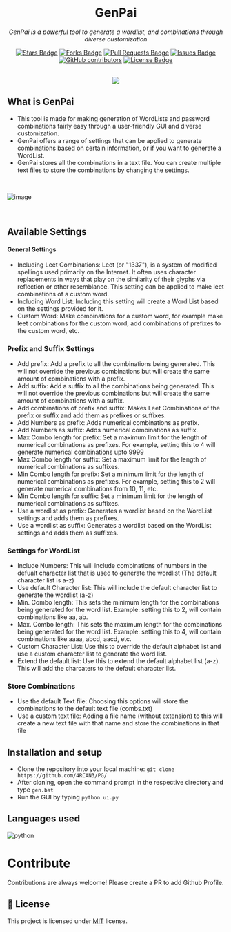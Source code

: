 <h1 align="center">GenPai</h1>
<p align="center"><i>GenPai is a powerful tool to generate a wordlist, and combinations through diverse customization</i></p>
<div align="center">
  <a href="https://github.com/4RCAN3/GenPai/stargazers"><img src="https://img.shields.io/github/stars/4RCAN3/GenPai" alt="Stars Badge"/></a>
<a href="https://github.com/4RCAN3/GenPai/network/members"><img src="https://img.shields.io/github/forks/4RCAN3/GenPai" alt="Forks Badge"/></a>
<a href="https://github.com/4RCAN3/GenPai/pulls"><img src="https://img.shields.io/github/issues-pr/4RCAN3/GenPai" alt="Pull Requests Badge"/></a>
<a href="https://github.com/4RCAN3/GenPai/issues"><img src="https://img.shields.io/github/issues/4RCAN3/GenPai" alt="Issues Badge"/></a>
<a href="https://github.com/4RCAN3/GenPai/graphs/contributors"><img alt="GitHub contributors" src="https://img.shields.io/github/contributors/4RCAN3/GenPai?color=2b9348"></a>
<a href="https://github.com/4RCAN3/GenPai/blob/master/LICENSE"><img src="https://img.shields.io/github/license/4RCAN3/GenPai?color=2b9348" alt="License Badge"/></a>
</div>
<br>


<p align="center"> <a href="https://ko-fi.com/N4N144R2L"><img src="https://ko-fi.com/img/githubbutton_sm.svg"/></a></p>


## What is GenPai
  - This tool is made for making generation of WordLists and password combinations fairly easy through a user-friendly GUI and diverse customization. 
  - GenPai offers a range of settings that can be applied to generate combinations based on certain information, or if you want to generate a WordList. 
  - GenPai stores all the combinations in a text file. You can create multiple text files to store the combinations by changing the settings. 

<br>

![image](https://user-images.githubusercontent.com/69053040/113216148-85f4da00-9299-11eb-870a-444303f1156c.png)

<br>

## Available Settings 

#### General Settings

- Including Leet Combinations: Leet (or "1337"), is a system of modified spellings used primarily on the Internet. It often uses character replacements in ways that play on the similarity of their glyphs via reflection or other resemblance. This setting can be applied to make leet combinations of a custom word.
- Including Word List: Including this setting will create a Word List based on the settings provided for it.
- Custom Word: Make combinations for a custom word, for example make leet combinations for the custom word, add combinations of prefixes to the custom word, etc. 

### Prefix and Suffix Settings

- Add prefix: Add a prefix to all the combinations being generated. This will not override the previous combinations but will create the same amount of combinations with a prefix. 
- Add suffix: Add a suffix to all the combinations being generated. This will not override the previous combinations but will create the same amount of combinations with a suffix. 
- Add combinations of prefix and suffix: Makes Leet Combinations of the prefix or suffix and add them as prefixes or suffixes. 
- Add Numbers as prefix: Adds numerical combinations as prefix. 
- Add Numbers as suffix: Adds numerical combinations as suffix.
- Max Combo length for prefix: Set a maximum limit for the length of numerical combinations as prefixes. For example, setting this to 4 will generate numerical combinations upto 9999
- Max Combo length for suffix: Set a maximum limit for the length of numerical combinations as suffixes. 
- Min Combo length for prefix: Set a minimum limit for the length of numerical combinations as prefixes. For example, setting this to 2 will generate numerical combinations from 10, 11, etc. 
- Min Combo length for suffix: Set a minimum limit for the length of numerical combinations as suffixes. 
- Use a wordlist as prefix: Generates a wordlist based on the WordList settings and adds them as prefixes. 
- Use a wordlist as suffix: Generates a wordlist based on the WordList settings and adds them as suffixes. 

### Settings for WordList

- Include Numbers: This will include combinations of numbers in the defualt character list that is used to generate the wordlist (The default character list is a-z)
- Use default Character list: This will include the default character list to generate the wordlist (a-z)
- Min. Combo length: This sets the minimum length for the combinations being generated for the word list. Example: setting this to 2, will contain combinations like aa, ab. 
- Max. Combo length: This sets the maximum length for the combinations being generated for the word list. Example: setting this to 4, will contain combinations like aaaa, abcd, aacd, etc.
- Custom Character List: Use this to override the default alphabet list and use a custom character list to generate the word list. 
- Extend the default list: Use this to extend the default alphabet list (a-z). This will add the charcaters to the default character list. 

### Store Combinations

- Use the default Text file: Choosing this options will store the combinations to the default text file (combs.txt)
- Use a custom text file: Adding a file name (without extension) to this will create a new text file with that name and store the combinations in that file


## Installation and setup

- Clone the repository into your local machine: `git clone https://github.com/4RCAN3/PG/`
- After cloning, open the command prompt in the respective directory and type `gen.bat`
- Run the GUI by typing `python ui.py`

## Languages used

<img src = "https://img.shields.io/badge/python%20-%236C0101.svg?style=for-the-badge&logo=python&logoColor=white" alt="python"/>

# Contribute

Contributions are always welcome! Please create a PR to add Github Profile.

## :pencil: License

This project is licensed under [MIT](https://opensource.org/licenses/MIT) license.
